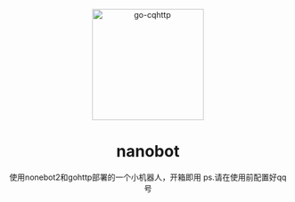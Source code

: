 <p align="center">
  <a href="https://ishkong.github.io/go-cqhttp-docs/">
    <img src="https://avatars.githubusercontent.com/u/57826721?s=400&u=28a6fee058edca1875a6d3c7ae7687e6af8964b5&v=4" width="200" height="200" alt="go-cqhttp">
  </a>
</p>

<div align="center">

# nanobot

使用nonebot2和gohttp部署的一个小机器人，开箱即用
ps.请在使用前配置好qq号
